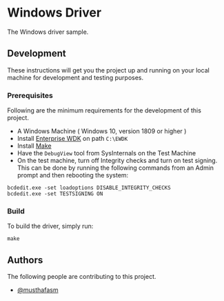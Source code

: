 # Windows Driver

The Windows driver sample.

## Development

These instructions will get you the project up and running on your local machine for development and testing purposes.

### Prerequisites

Following are the minimum requirements for the development of this project.

- A Windows Machine ( Windows 10, version 1809 or higher ) 
- Install [Enterprise WDK](https://learn.microsoft.com/en-us/legal/windows/hardware/enterprise-wdk-license-2017) on path `C:\EWDK`
- Install [Make](https://www.gnu.org/software/make/)
- Have the `DebugView` tool from SysInternals on the Test Machine
- On the test machine, turn off Integrity checks and turn on test signing. This can be done by running the following commands from an Admin prompt and then rebooting the system:

```shell
bcdedit.exe -set loadoptions DISABLE_INTEGRITY_CHECKS
bcdedit.exe -set TESTSIGNING ON
```

### Build

To build the driver, simply run:

```shell
make
```

## Authors

The following people are contributing to this project.

- [@musthafasm](https://github.com/musthafasm)
